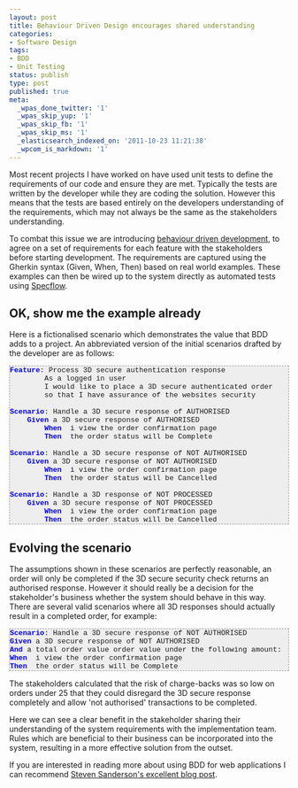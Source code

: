 ```yaml
---
layout: post
title: Behaviour Driven Design encourages shared understanding
categories:
- Software Design
tags:
- BDD
- Unit Testing
status: publish
type: post
published: true
meta:
  _wpas_done_twitter: '1'
  _wpas_skip_yup: '1'
  _wpas_skip_fb: '1'
  _wpas_skip_ms: '1'
  _elasticsearch_indexed_on: '2011-10-23 11:21:38'
  _wpcom_is_markdown: '1'
---
```

Most recent projects I have worked on have used unit tests  to define the requirements of our code and ensure they are met. Typically the tests are written by the developer while they are coding the solution. However this means that the tests are based entirely on the developers understanding of the requirements, which may not always be the same as the stakeholders understanding.

To combat this issue we are introducing <a href="http://dannorth.net/introducing-bdd/">behaviour driven development</a>, to agree on a set of requirements for each feature with the stakeholders before starting development. The requirements are captured using the Gherkin syntax (Given, When, Then) based on real world examples. These examples can then be wired up to the system directly as automated tests using <a href="http://specflow.org/">Specflow</a>.

<h2>OK, show me the example already</h2>

Here is a fictionalised scenario which demonstrates the value that BDD adds to a project. An abbreviated version of the initial scenarios drafted by the developer are as follows:

<pre style="font-size:small;font-family:Consolas, 'Courier New', Courier, Monospace;width:100%;overflow:auto;border:1px dashed #999999;background-color:#eeeeee;"><span style="color:#0000ff;font-weight:bold;">Feature</span>: Process 3D secure authentication response
        As a logged in user
        I would like to place a 3D secure authenticated order
        so that I have assurance of the websites security

<span style="color:#0000ff;font-weight:bold;">Scenario</span>: Handle a 3D secure response of AUTHORISED
    <span style="color:#0000ff;"><strong>Given </strong></span>a 3D secure response of AUTHORISED
        <span style="color:#0000ff;font-weight:bold;">When</span>  i view the order confirmation page
        <span style="color:#0000ff;font-weight:bold;">Then</span>  the order status will be Complete

<span style="color:#0000ff;font-weight:bold;">Scenario</span>: Handle a 3D secure response of NOT AUTHORISED
    <span style="color:#0000ff;"><strong>Given </strong></span>a 3D secure response of NOT AUTHORISED
        <span style="color:#0000ff;font-weight:bold;">When</span>  i view the order confirmation page
        <span style="color:#0000ff;font-weight:bold;">Then</span>  the order status will be Cancelled

<span style="color:#0000ff;font-weight:bold;">Scenario</span>: Handle a 3D response of NOT PROCESSED
    <span style="color:#0000ff;"><strong>Given </strong></span>a 3D secure response of NOT PROCESSED
        <span style="color:#0000ff;font-weight:bold;">When</span>  i view the order confirmation page
        <span style="color:#0000ff;font-weight:bold;">Then</span>  the order status will be Cancelled</pre>

<h2>Evolving the scenario</h2>

The assumptions shown in these scenarios are perfectly reasonable, an order will only be completed if the 3D secure security check returns an authorised response. However it should really be a decision for the stakeholder's business whether the system should behave in this way. There are several valid scenarios where all 3D responses should actually result in a completed order, for example:

<pre style="font-size:small;font-family:Consolas, 'Courier New', Courier, Monospace;width:100%;overflow:auto;border:1px dashed #999999;background-color:#eeeeee;"><span style="color:#0000ff;font-weight:bold;">Scenario</span>: Handle a 3D secure response of NOT AUTHORISED
<span style="color:#0000ff;"><strong>Given</strong></span> a 3D secure response of NOT AUTHORISED
<span style="color:#0000ff;"><strong>And</strong></span> a total order value order value under the following amount:   25
<span style="color:#0000ff;font-weight:bold;">When</span>  i view the order confirmation page
<span style="color:#0000ff;font-weight:bold;">Then</span>  the order status will be Complete</pre>

The stakeholders calculated that the risk of charge-backs was so low on orders under   25 that they could disregard the 3D secure response completely and allow 'not authorised' transactions to be completed.

Here we can see a clear benefit in the stakeholder sharing their understanding of the system requirements with the implementation team. Rules which are beneficial to their business can be incorporated into the system, resulting in a more effective solution from the outset.

If you are interested in reading more about using BDD for web applications I can recommend <a href="http://blog.stevensanderson.com/2010/03/03/behavior-driven-development-bdd-with-specflow-and-aspnet-mvc/">Steven Sanderson's excellent blog post</a>.
